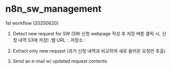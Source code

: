 # n8n_sw_management

1st workflow (20250620)
1) Detect new request for SW 
  (SW 신청 webpage 작성 후 저장 버튼 클릭 시, 신청 내역 S3에 저장)
  .웹 URL : 
  .저장소 :

2) Extract only new request
  (과거 신청 내역과 비교하여 새로 들어온 요청만 추출)

3) Send an e-mail w/ updated request contents
  